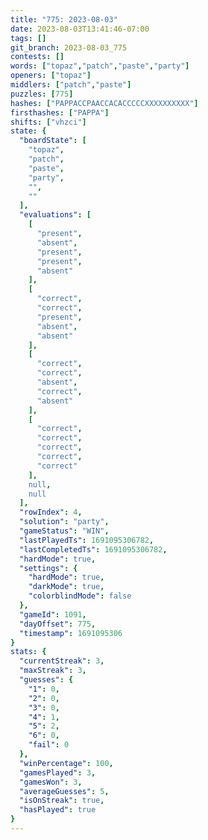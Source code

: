 ```yaml
---
title: "775: 2023-08-03"
date: 2023-08-03T13:41:46-07:00
tags: []
git_branch: 2023-08-03_775
contests: []
words: ["topaz","patch","paste","party"]
openers: ["topaz"]
middlers: ["patch","paste"]
puzzles: [775]
hashes: ["PAPPACCPAACCACACCCCCXXXXXXXXXX"]
firsthashes: ["PAPPA"]
shifts: ["vhzci"]
state: {
  "boardState": [
    "topaz",
    "patch",
    "paste",
    "party",
    "",
    ""
  ],
  "evaluations": [
    [
      "present",
      "absent",
      "present",
      "present",
      "absent"
    ],
    [
      "correct",
      "correct",
      "present",
      "absent",
      "absent"
    ],
    [
      "correct",
      "correct",
      "absent",
      "correct",
      "absent"
    ],
    [
      "correct",
      "correct",
      "correct",
      "correct",
      "correct"
    ],
    null,
    null
  ],
  "rowIndex": 4,
  "solution": "party",
  "gameStatus": "WIN",
  "lastPlayedTs": 1691095306782,
  "lastCompletedTs": 1691095306782,
  "hardMode": true,
  "settings": {
    "hardMode": true,
    "darkMode": true,
    "colorblindMode": false
  },
  "gameId": 1091,
  "dayOffset": 775,
  "timestamp": 1691095306
}
stats: {
  "currentStreak": 3,
  "maxStreak": 3,
  "guesses": {
    "1": 0,
    "2": 0,
    "3": 0,
    "4": 1,
    "5": 2,
    "6": 0,
    "fail": 0
  },
  "winPercentage": 100,
  "gamesPlayed": 3,
  "gamesWon": 3,
  "averageGuesses": 5,
  "isOnStreak": true,
  "hasPlayed": true
}
---
```

<!-- more -->
